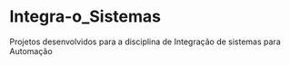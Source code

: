 # Integra-o_Sistemas
Projetos desenvolvidos para a disciplina de  Integração de sistemas para Automação 
